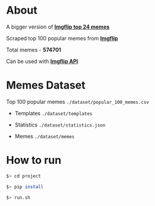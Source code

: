 # About

A bigger version of **[Imgflip top 24 memes](https://www.kaggle.com/dylanwenzlau/imgflip-meme-text-samples-for-top-24-memes)**

Scraped top 100 popular memes from **[Imgflip](https://imgflip.com/)**

Total memes - **574701**

Can be used with **[Imgflip API](https://api.imgflip.com/)**

# Memes Dataset


Top 100 popular memes ```./dataset/popular_100_memes.csv```

- Templates ```./dataset/templates```

- Statistics ```./dataset/statistics.json```

- Memes ```./dataset/memes```

# How to run
```sh
$> cd project
```
```sh
$> pip install
```
```sh
$> run.sh 
```
